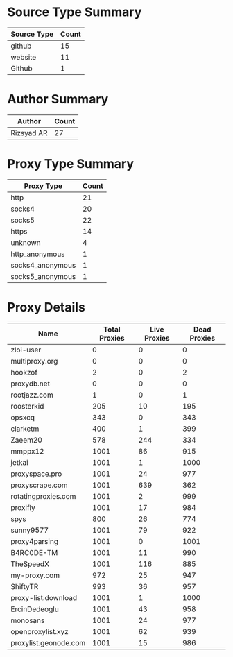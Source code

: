 # Source Type Summary

| Source Type | Count |
|-------------|-------|
| github | 15 |
| website | 11 |
| Github | 1 |


# Author Summary

| Author | Count |
|--------|-------|
| Rizsyad AR | 27 |


# Proxy Type Summary

| Proxy Type | Count |
|------------|-------|
| http | 21 |
| socks4 | 20 |
| socks5 | 22 |
| https | 14 |
| unknown | 4 |
| http_anonymous | 1 |
| socks4_anonymous | 1 |
| socks5_anonymous | 1 |


# Proxy Details

| Name | Total Proxies | Live Proxies | Dead Proxies |
|------|---------------|--------------|---------------|
| zloi-user | 0 | 0 | 0 |
| multiproxy.org | 0 | 0 | 0 |
| hookzof | 2 | 0 | 2 |
| proxydb.net | 0 | 0 | 0 |
| rootjazz.com | 1 | 0 | 1 |
| roosterkid | 205 | 10 | 195 |
| opsxcq | 343 | 0 | 343 |
| clarketm | 400 | 1 | 399 |
| Zaeem20 | 578 | 244 | 334 |
| mmppx12 | 1001 | 86 | 915 |
| jetkai | 1001 | 1 | 1000 |
| proxyspace.pro | 1001 | 24 | 977 |
| proxyscrape.com | 1001 | 639 | 362 |
| rotatingproxies.com | 1001 | 2 | 999 |
| proxifly | 1001 | 17 | 984 |
| spys | 800 | 26 | 774 |
| sunny9577 | 1001 | 79 | 922 |
| proxy4parsing | 1001 | 0 | 1001 |
| B4RC0DE-TM | 1001 | 11 | 990 |
| TheSpeedX | 1001 | 116 | 885 |
| my-proxy.com | 972 | 25 | 947 |
| ShiftyTR | 993 | 36 | 957 |
| proxy-list.download | 1001 | 1 | 1000 |
| ErcinDedeoglu | 1001 | 43 | 958 |
| monosans | 1001 | 24 | 977 |
| openproxylist.xyz | 1001 | 62 | 939 |
| proxylist.geonode.com | 1001 | 15 | 986 |
